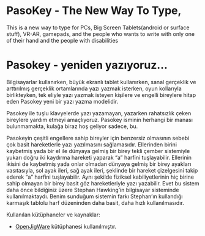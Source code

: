 # PasoKey - The New Way To Type,
This is a new way to type for PCs, Big Screen Tablets(android or surface stuff), VR-AR, gamepads, and the people who wants to write with only one of their hand and the people with disabilities

# Pasokey - yeniden yazıyoruz…

Bilgisayarlar kullanırken, büyük ekranlı tablet kullanırken, sanal gerçeklik ve arttırılmış gerçeklik ortamlarında yazı yazmak isterken, oyun kollarıyla birlikteyken, tek eliyle yazı yazmak isteyen kişilere ve engelli bireylere hitap eden Pasokey yeni bir yazı yazma modelidir.

Pasokey ile tuşlu klavyelerde yazı yazamayan, yazarken rahatsızlık çeken bireylere yardım etmeyi amaçlıyoruz. Pasokey isminin herhangi bir manası bulunmamakta, kulağa biraz hoş geliyor sadece, bu.

Pasokeyin çeşitli engellere sahip bireyler için benzersiz olmasının sebebi çok basit hareketlerle yazı yazılmasını sağlamasıdır. Ellerinden birini kaybetmiş yada bir el ile dünyaya gelmiş bir birey tekli çember sistemiyle yukarı doğru iki kaydırma hareketi yaparak “a” harfini tuşlayabilir. Ellerinin ikisini de kaybetmiş yada onlar olmadan dünyaya gelmiş bir birey ayakları vasıtasıyla, sol ayak ileri, sağ ayak ileri, şeklinde bir hareket çizelgesini takip ederek “a” harfini tuşlayabilir. Aynı şekilde fiziksel kabiliyetlerinin hiç birine sahip olmayan bir birey basit göz hareketleriyle yazı yazabilir. Evet bu sistem daha önce bildiğiniz üzere Stephan Hawking’in bilgisayar sisteminde kullanılmaktaydı. Benim sunduğum sistemin farkı Stephan’ın kullandığı karmaşık tablolu harf düzeninden daha basit, daha hızlı kullanılmasıdır.

Kullanılan kütüphaneler ve kaynaklar:
* [OpenJigWare](https://github.com/ojw5014/OpenJigWare/blob/master/OpenJigWare/OpenJigWare/OpenJigWare.dll) kütüphanesi kullanılmıştır.
